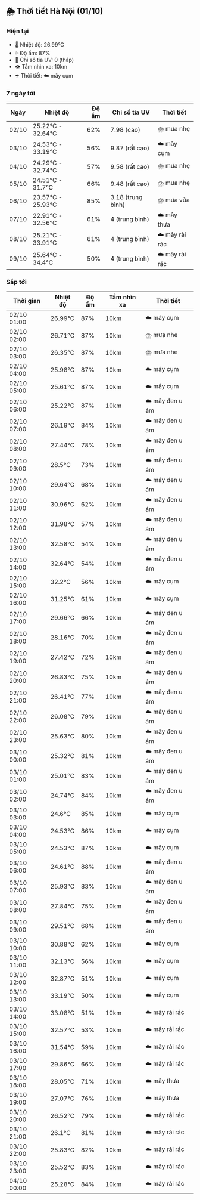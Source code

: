 ## 🌦️ Thời tiết Hà Nội (01/10)

### Hiện tại

- 🌡️ Nhiệt độ: 26.99℃
- 💦 Độ ẩm: 87%
- 🌟 Chỉ số tia UV: 0 (thấp)
- 👁️ Tầm nhìn xa: 10km
- ☂️ Thời tiết: ☁️ mây cụm

### 7 ngày tới

| Ngày | Nhiệt độ | Độ ẩm | Chỉ số tia UV | Thời tiết |
| --- | --- | --- | --- | --- |
| 02/10 | 25.22℃ - 32.64℃ | 62% | 7.98 (cao) | ⛈️ mưa nhẹ |
| 03/10 | 24.53℃ - 33.19℃ | 56% | 9.87 (rất cao) | ☁️ mây cụm |
| 04/10 | 24.29℃ - 32.74℃ | 57% | 9.58 (rất cao) | ⛈️ mưa nhẹ |
| 05/10 | 24.51℃ - 31.7℃ | 66% | 9.48 (rất cao) | ⛈️ mưa nhẹ |
| 06/10 | 23.57℃ - 25.93℃ | 85% | 3.18 (trung bình) | ⛈️ mưa vừa |
| 07/10 | 22.91℃ - 32.56℃ | 61% | 4 (trung bình) | ☁️ mây thưa |
| 08/10 | 25.21℃ - 33.91℃ | 61% | 4 (trung bình) | ☁️ mây rải rác |
| 09/10 | 25.64℃ - 34.4℃ | 50% | 4 (trung bình) | ☁️ mây rải rác |

### Sắp tới

| Thời gian | Nhiệt độ | Độ ẩm | Tầm nhìn xa | Thời tiết |
| --- | --- | --- | --- | --- |
| 02/10 01:00 | 26.99℃ | 87% | 10km | ☁️ mây cụm |
| 02/10 02:00 | 26.71℃ | 87% | 10km | ⛈️ mưa nhẹ |
| 02/10 03:00 | 26.35℃ | 87% | 10km | ⛈️ mưa nhẹ |
| 02/10 04:00 | 25.98℃ | 87% | 10km | ☁️ mây cụm |
| 02/10 05:00 | 25.61℃ | 87% | 10km | ☁️ mây cụm |
| 02/10 06:00 | 25.22℃ | 87% | 10km | ☁️ mây đen u ám |
| 02/10 07:00 | 26.19℃ | 84% | 10km | ☁️ mây đen u ám |
| 02/10 08:00 | 27.44℃ | 78% | 10km | ☁️ mây đen u ám |
| 02/10 09:00 | 28.5℃ | 73% | 10km | ☁️ mây đen u ám |
| 02/10 10:00 | 29.64℃ | 68% | 10km | ☁️ mây đen u ám |
| 02/10 11:00 | 30.96℃ | 62% | 10km | ☁️ mây đen u ám |
| 02/10 12:00 | 31.98℃ | 57% | 10km | ☁️ mây đen u ám |
| 02/10 13:00 | 32.58℃ | 54% | 10km | ☁️ mây đen u ám |
| 02/10 14:00 | 32.64℃ | 54% | 10km | ☁️ mây đen u ám |
| 02/10 15:00 | 32.2℃ | 56% | 10km | ☁️ mây cụm |
| 02/10 16:00 | 31.25℃ | 61% | 10km | ☁️ mây cụm |
| 02/10 17:00 | 29.66℃ | 66% | 10km | ☁️ mây đen u ám |
| 02/10 18:00 | 28.16℃ | 70% | 10km | ☁️ mây đen u ám |
| 02/10 19:00 | 27.42℃ | 72% | 10km | ☁️ mây đen u ám |
| 02/10 20:00 | 26.83℃ | 75% | 10km | ☁️ mây đen u ám |
| 02/10 21:00 | 26.41℃ | 77% | 10km | ☁️ mây đen u ám |
| 02/10 22:00 | 26.08℃ | 79% | 10km | ☁️ mây đen u ám |
| 02/10 23:00 | 25.63℃ | 80% | 10km | ☁️ mây đen u ám |
| 03/10 00:00 | 25.32℃ | 81% | 10km | ☁️ mây đen u ám |
| 03/10 01:00 | 25.01℃ | 83% | 10km | ☁️ mây đen u ám |
| 03/10 02:00 | 24.74℃ | 84% | 10km | ☁️ mây đen u ám |
| 03/10 03:00 | 24.6℃ | 85% | 10km | ☁️ mây cụm |
| 03/10 04:00 | 24.53℃ | 86% | 10km | ☁️ mây cụm |
| 03/10 05:00 | 24.53℃ | 87% | 10km | ☁️ mây cụm |
| 03/10 06:00 | 24.61℃ | 88% | 10km | ☁️ mây đen u ám |
| 03/10 07:00 | 25.93℃ | 83% | 10km | ☁️ mây đen u ám |
| 03/10 08:00 | 27.84℃ | 75% | 10km | ☁️ mây đen u ám |
| 03/10 09:00 | 29.51℃ | 68% | 10km | ☁️ mây đen u ám |
| 03/10 10:00 | 30.88℃ | 62% | 10km | ☁️ mây cụm |
| 03/10 11:00 | 32.13℃ | 56% | 10km | ☁️ mây cụm |
| 03/10 12:00 | 32.87℃ | 51% | 10km | ☁️ mây cụm |
| 03/10 13:00 | 33.19℃ | 50% | 10km | ☁️ mây cụm |
| 03/10 14:00 | 33.08℃ | 51% | 10km | ☁️ mây rải rác |
| 03/10 15:00 | 32.57℃ | 53% | 10km | ☁️ mây rải rác |
| 03/10 16:00 | 31.54℃ | 59% | 10km | ☁️ mây rải rác |
| 03/10 17:00 | 29.86℃ | 66% | 10km | ☁️ mây rải rác |
| 03/10 18:00 | 28.05℃ | 71% | 10km | ☁️ mây thưa |
| 03/10 19:00 | 27.07℃ | 76% | 10km | ☁️ mây thưa |
| 03/10 20:00 | 26.52℃ | 79% | 10km | ☁️ mây rải rác |
| 03/10 21:00 | 26.1℃ | 81% | 10km | ☁️ mây rải rác |
| 03/10 22:00 | 25.83℃ | 82% | 10km | ☁️ mây rải rác |
| 03/10 23:00 | 25.52℃ | 83% | 10km | ☁️ mây rải rác |
| 04/10 00:00 | 25.28℃ | 84% | 10km | ☁️ mây rải rác |

